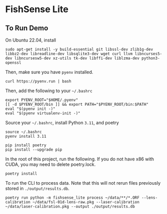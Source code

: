 # FishSense Lite

## To Run Demo
On Ubuntu 22.04, install
```
sudo apt-get install -y build-essential git libssl-dev zlib1g-dev libbz2-dev libreadline-dev libsqlite3-dev wget curl llvm libncurses5-dev libncursesw5-dev xz-utils tk-dev libffi-dev liblzma-dev python3-openssl
```

Then, make sure you have `pyenv` installed.
```
curl https://pyenv.run | bash
```

Then, add the following to your `~/.bashrc`
```
export PYENV_ROOT="$HOME/.pyenv"
[[ -d $PYENV_ROOT/bin ]] && export PATH="$PYENV_ROOT/bin:$PATH"
eval "$(pyenv init -)"
eval "$(pyenv virtualenv-init -)"
```

Source your `~/.bashrc`, install Python `3.11`, and poetry
```
source ~/.bashrc
pyenv install 3.11

pip install poetry
pip install --upgrade pip
```

In the root of this project, run the following.  If you do not have x86 with CUDA, you may need to delete poetry.lock.
```
poetry install
```

To run the CLI to process data.  Note that this will not rerun files previously stored in `./output/results.db`.
```
poetry run python -m fishsense_lite process ~/data/**/*.ORF --lens-calibration ~/data/fsl-01d-lens-raw.pkg --laser-calibration ~/data/laser-calibration.pkg --output ./output/results.db
```